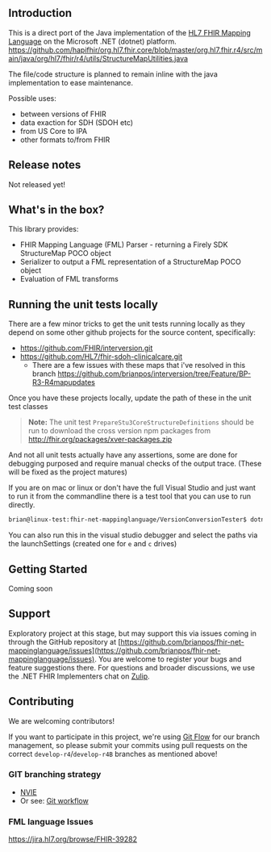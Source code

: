 ## Introduction ##
This is a direct port of the Java implementation of the [HL7 FHIR Mapping Language][fhir-spec] on the Microsoft .NET (dotnet) platform.
https://github.com/hapifhir/org.hl7.fhir.core/blob/master/org.hl7.fhir.r4/src/main/java/org/hl7/fhir/r4/utils/StructureMapUtilities.java

The file/code structure is planned to remain inline with the java implementation to ease maintenance.

Possible uses:
* between versions of FHIR
* data exaction for SDH (SDOH etc)
* from US Core to IPA
* other formats to/from FHIR

## Release notes ##
Not released yet!

## What's in the box?
This library provides:
* FHIR Mapping Language (FML) Parser - returning a Firely SDK StructureMap POCO object
* Serializer to output a FML representation of a StructureMap POCO object
* Evaluation of FML transforms

## Running the unit tests locally
There are a few minor tricks to get the unit tests running locally as they depend on some other github
projects for the source content, specifically:
* https://github.com/FHIR/interversion.git
* https://github.com/HL7/fhir-sdoh-clinicalcare.git
    * There are a few issues with these maps that i've resolved in this branch
	https://github.com/brianpos/interversion/tree/Feature/BP-R3-R4mapupdates

Once you have these projects locally, update the path of these in the unit test classes

> **Note:** The unit test `PrepareStu3CoreStructureDefinitions` should be run to download the cross version
> npm packages from http://fhir.org/packages/xver-packages.zip

And not all unit tests actually have any assertions, some are done for debugging purposed and require manual
checks of the output trace. (These will be fixed as the project matures)

If you are on mac or linux or don't have the full Visual Studio and just want to run it from the commandline
there is a test tool that you can use to run directly.
``` bash
brian@linux-test:fhir-net-mappinglanguage/VersionConversionTester$ dotnet run --project VersionConversionTester.csproj /mnt/c/git/hl7/interversion /mnt/c/temp/examples-json.zip
```
You can also run this in the visual studio debugger and select the paths via the launchSettings (created one for `e` and `c` drives)

## Getting Started ##
Coming soon

## Support 
Exploratory project at this stage, but may support this via issues coming in through the GitHub repository at [https://github.com/brianpos/fhir-net-mappinglanguage/issues](https://github.com/brianpos/fhir-net-mappinglanguage/issues). 
You are welcome to register your bugs and feature suggestions there. For questions and broader discussions, we use the .NET FHIR Implementers chat on [Zulip][netsdk-zulip].

## Contributing ##
We are welcoming contributors!

If you want to participate in this project, we're using [Git Flow][nvie] for our branch management, so please submit your commits using pull requests on the correct `develop-r4`/`develop-r4B` branches as mentioned above! 


### GIT branching strategy 
- [NVIE](http://nvie.com/posts/a-successful-git-branching-model/)
- Or see: [Git workflow](https://www.atlassian.com/git/workflows#!workflow-gitflow)

### FML language Issues
https://jira.hl7.org/browse/FHIR-39282

[netsdk-zulip]: https://chat.fhir.org/#narrow/stream/dotnet
[nvie]: http://nvie.com/posts/a-successful-git-branching-model/
[fhir-spec]: http://www.hl7.org/fhir/mapping-language.html
